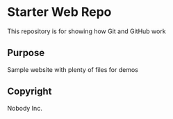 # Starter Web Repo

This repository is for showing how Git and GitHub work

## Purpose

Sample website with plenty of files for demos


## Copyright
Nobody Inc.